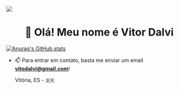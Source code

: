 <a href="https://wakatime.com/@fda95573-7762-4775-a6bc-01089b0fed00"><img src="https://wakatime.com/badge/user/fda95573-7762-4775-a6bc-01089b0fed00.svg"></a>
<h1 align="center">👋 Olá! Meu nome é Vitor Dalvi</h1>

[![Anurag's GitHub stats](https://github-readme-stats.vercel.app/api?username=vitordalvi)](https://github.com/vitordalvi/github-readme-stats)

- 📫 Para entrar em contato, basta me enviar um email **vitodalvi@gmail.com**!











  Vitória, ES - 🇧🇷
